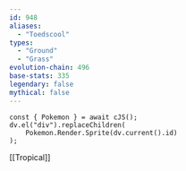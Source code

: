 ```yaml
---
id: 948
aliases:
  - "Toedscool"
types:
  - "Ground"
  - "Grass"
evolution-chain: 496
base-stats: 335
legendary: false
mythical: false
---
```

```dataviewjs
const { Pokemon } = await cJS();
dv.el("div").replaceChildren(
	Pokemon.Render.Sprite(dv.current().id)
);
```

[[Tropical]]
